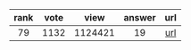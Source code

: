
| rank | vote | view | answer | url |
|:-:|:-:|:-:|:-:|:-:|
|79|1132|1124421|19| [url](http://stackoverflow.com/questions/2600191/how-to-count-the-occurrences-of-a-list-item) |
